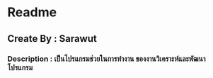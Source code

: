 # Readme
## Create By : Sarawut
### Description : เป็นโปรแกรมช่วยในการทำงาน ของงานวิเคราะห์และพัฒนาโปรแกรม
